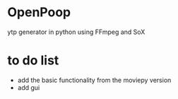 # OpenPoop
ytp generator in python using FFmpeg and SoX

# to do list
- add the basic functionality from the moviepy version
- add gui